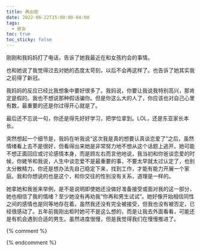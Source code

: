 ```yaml
---
title: 再出柜
date: 2022-06-22T15:00:00-04:00
tags:
  - 彼女
toc: true
toc_sticky: false
---
```


刚刚和我妈妈打了电话，告诉了她我最近在和女孩约会的事情。

<!--more-->

也和她说了我觉得过去对她的态度太苛刻，以后不会再这样了。也告诉了她其实我之前得了新冠。

我妈妈的反应已经比我想象中要好很多了。我妈说，你要让我说我特别高兴，那肯定是假的。我也不想说那种假话骗你。但是你这么大的人了，你应该也对自己心里有数，最重要的还是你过得开心就是了。

最后还不忘说一句，你还是得先好好学习，把学位拿到。LOL，还是东亚家长本长。

突然想起一个细节是，我妈在听我说“这次我是真的想要认真谈恋爱了”之后，虽然情绪看上去不是很好，但看得出来她是非常努力地不想从这个话题上逃开。她可能不想正面回应或讨论感情本身，而是顾左右而言他地说，我当初和你爸谈恋爱的时候，你姥爷和我说，人生中谈恋爱不是最重要的事，不要太早就太过认定了，也别太分散精力。你还是想办法先自己稳定下来，找到工作，才能有能力开展一个家庭。我和你想说的也是这个，和你交往的性别没有关系，道理是一样的。

她拿她和我爸来举例，是不是说明即使她还没做好准备接受或面对我的这一部分，她也相信了我的情绪？至少她没有再劝我“你再和男生试试”。她好像开始相信同性之间的感情也是同等地存在着。虽然我还没有完全被接受，但我也没有被否定，已经很感动了。五年前我刚出柜时她可不是这么想的，而是让我去外面看看，可能还是有机会遇到合适的男生。虽然进度很慢，但是我觉得我们在慢慢推进了。

{% comment %}

{% endcomment %}